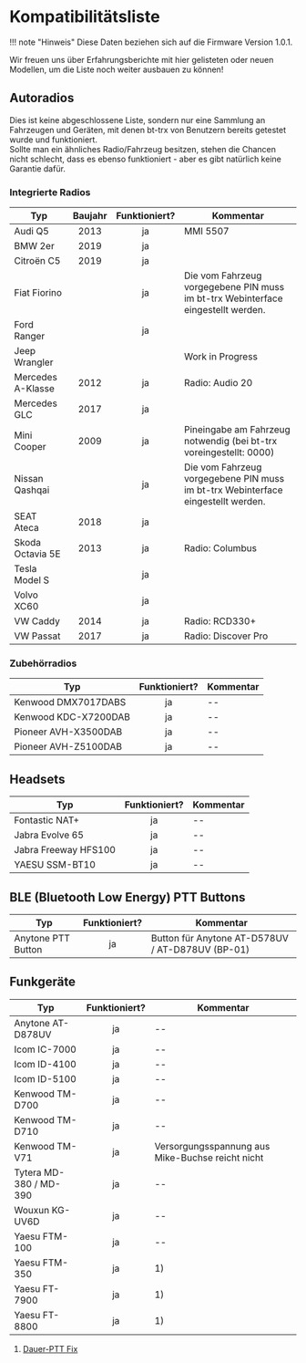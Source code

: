# Kompatibilitätsliste

!!! note "Hinweis"
    Diese Daten beziehen sich auf die Firmware Version 1.0.1.

Wir freuen uns über Erfahrungsberichte mit hier gelisteten oder neuen Modellen,
um die Liste noch weiter ausbauen zu können!

## Autoradios

Dies ist keine abgeschlossene Liste, sondern nur eine Sammlung an Fahrzeugen und
Geräten, mit denen bt-trx von Benutzern bereits getestet wurde und funktioniert.  
Sollte man ein ähnliches Radio/Fahrzeug besitzen, stehen die Chancen
nicht schlecht, dass es ebenso funktioniert - aber es gibt natürlich
keine Garantie dafür.

### Integrierte Radios

| Typ                      | Baujahr | Funktioniert? | Kommentar |
|--------------------------|:-------:|:-------------:|-----------|
| Audi Q5                  | 2013    |ja             | MMI 5507 |
| BMW 2er                  | 2019    |ja             |  |
| Citroën C5               | 2019    |ja             |  |
| Fiat Fiorino             |         |ja             | Die vom Fahrzeug vorgegebene PIN muss im  bt-trx Webinterface eingestellt werden. |
| Ford Ranger              |         |ja             |  |
| Jeep Wrangler            |         |               | Work in Progress |
| Mercedes A-Klasse        | 2012    |ja             | Radio: Audio 20 |
| Mercedes GLC             | 2017    |ja             |  |
| Mini Cooper              | 2009    |ja             | Pineingabe am Fahrzeug notwendig (bei bt-trx voreingestellt: 0000) |
| Nissan Qashqai           |         |ja             | Die vom Fahrzeug vorgegebene PIN muss im  bt-trx Webinterface eingestellt werden. |
| SEAT Ateca               | 2018    |ja             |  |
| Skoda Octavia 5E         | 2013 |ja             | Radio: Columbus |
| Tesla Model S            |         |ja             |  |
| Volvo XC60               |         |ja             |  |
| VW Caddy                 | 2014    |ja             | Radio: RCD330+ |
| VW Passat                | 2017    |ja             | Radio: Discover Pro |

### Zubehörradios

| Typ                      | Funktioniert? | Kommentar |
|--------------------------|:-------------:|-----------|
| Kenwood DMX7017DABS      | ja            | -- |
| Kenwood KDC-X7200DAB     | ja            | -- |
| Pioneer AVH-X3500DAB     | ja            | -- |
| Pioneer AVH-Z5100DAB     | ja            | -- |

## Headsets

| Typ                      | Funktioniert? | Kommentar |
|--------------------------|:-------------:|-----------|
| Fontastic NAT+           | ja            | -- |
| Jabra Evolve 65          | ja            | -- |
| Jabra Freeway HFS100     | ja            | -- |
| YAESU SSM-BT10           | ja            | -- |

## BLE (Bluetooth Low Energy) PTT Buttons

| Typ                      | Funktioniert? | Kommentar |
|--------------------------|:-------------:|-----------|
| Anytone PTT Button       | ja            | Button für Anytone AT-D578UV / AT-D878UV (BP-01) |

## Funkgeräte

| Typ                      | Funktioniert? | Kommentar |
|--------------------------|:-------------:|-----------|
| Anytone AT-D878UV        | ja            | -- |
| Icom IC-7000             | ja            | -- |
| Icom ID-4100             | ja            | -- |
| Icom ID-5100             | ja            | -- |
| Kenwood TM-D700          | ja            | -- |
| Kenwood TM-D710          | ja            | -- |
| Kenwood TM-V71           | ja            | Versorgungsspannung aus Mike-Buchse reicht nicht |
| Tytera MD-380 / MD-390   | ja            | -- |
| Wouxun KG-UV6D           | ja            | -- |
| Yaesu FTM-100            | ja            | -- |
| Yaesu FTM-350            | ja            | 1) |
| Yaesu FT-7900            | ja            | 1) |
| Yaesu FT-8800            | ja            | 1) |

1) [Dauer-PTT Fix](../30_Bedienung/Troubleshooting.md)